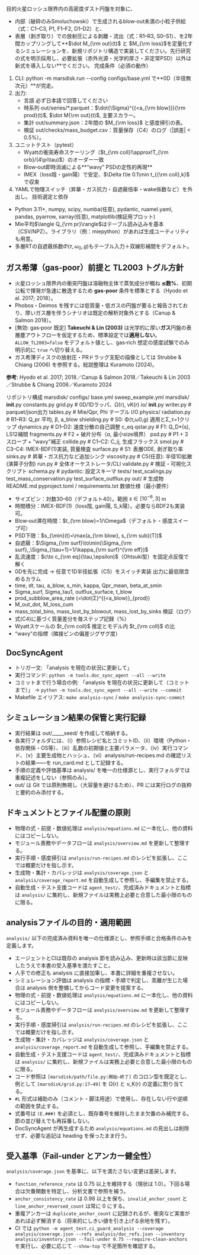 目的火星ロッシュ限界内の高密度ダスト円盤を対象に、
* 内部（破砕のみSmoluchowski）で生成されるblow‑out未満の小粒子供給（式：C1–C3, P1, F1–F2, D1–D2）と、
* 表層（剥ぎ取り）での放射圧による剥離・流出（式：R1–R3, S0–S1）、を2年間カップリングして**$\dot M_{\rm out}(t)$ と $M_{\rm loss}$を定量化するシミュレーションを、新規リポジトリ構造で実装してください。先行研究の式を明示採用し、必要拡張（赤外光源・光学的厚さ・非定常PSD）以外は新式を導入しない**でください。
完成条件（必須の動作）
1. CLI: python -m marsdisk.run --config configs/base.yml で**0D（半径無次元）**が完走。
2. 出力:
    * 言語 必ず日本語で回答してください
    * 時系列 out/series/*.parquet：$\dot{\Sigma}^{(<a_{\rm blow})}{\rm prod}(t)$, $\dot M{\rm out}(t)$, 主要スカラー。
    * 集計 out/summary.json：2年間の $M_{\rm loss}$ と感度掃引の表。
    * 検証 out/checks/mass_budget.csv：質量保存（C4）のログ（|誤差| < 0.5%）。
3. ユニットテスト（pytest）
    * Wyattの衝突寿命スケーリング（$t_{\rm coll}!\approx!T_{\rm orb}/(4\pi\tau)$）のオーダー一致
    * Blow‑out即時消滅による**“wavy” PSDの定性的再現**
    * IMEX（loss陰・gain陽）で安定、$\Delta t\le 0.1\min t_{{\rm coll},k}$ で収束
4. YAMLで物理スイッチ（昇華・ガス抗力・自遮蔽倍率・wake係数など）を外出し。
技術選定と依存
* Python 3.11+, numpy, scipy, numba(任意), pydantic, ruamel.yaml, pandas, pyarrow, xarray(任意), matplotlib(検証用プロット)
* Mie平均$\langle Q_{\rm pr}\rangle$はテーブル読み込みを基本（CSV/NPZ）。ライブラリ（例：miepython）があれば生成ユーティリティも用意。
* 多層RTの自遮蔽係数$\Phi(\tau,\omega_0,g)$もテーブル入力＋双線形補間をデフォルト。

## ガス希薄（gas‑poor）前提と TL2003 トグル方針
- 火星ロッシュ限界内の衝突円盤は溶融物主体で蒸気成分が概ね **≲数%**、初期公転で揮発が急速に散逸するため **gas‑poor** 条件を標準とする（Hyodo et al. 2017; 2018）。  
- Phobos・Deimos を残すには低質量・低ガスの円盤が要ると報告されており、厚いガス層を伴うシナリオは既定の解析対象外とする（Canup & Salmon 2018）。  
- [無効: gas‑poor 既定] **Takeuchi & Lin (2003)** は光学的に厚い**ガス**円盤の表層塵アウトフローを仮定するため、標準設定では**適用しない**。`ALLOW_TL2003=false` をデフォルト値とし、gas‑rich 想定の感度試験でのみ明示的に `true` へ切り替える。  
- ガス希薄ディスクの放射圧・PRドラッグ支配の描像としては Strubbe & Chiang (2006) を参照する。総説整理は Kuramoto (2024)。

**参考**: Hyodo et al. 2017; 2018／Canup & Salmon 2018／Takeuchi & Lin 2003／Strubbe & Chiang 2006／Kuramoto 2024

リポジトリ構成
marsdisk/
  configs/
    base.yml
    sweep_example.yml
  marsdisk/
    __init__.py
    constants.py
    grid.py                  # 0D/1Dラッパ、Ω(r), vK(r)
    io/
      __init__.py
      writer.py              # parquet/json出力
      tables.py              # Mie/Qpr, Phi テーブル I/O
    physics/
      radiation.py           # R1–R3: Q_pr 平均, β, a_blow
      shielding.py           # S0: Φ(τ,ω0,g) 適用とΣ_τ=1クリップ
      dynamics.py            # D1–D2: 速度分散の自己調整 c_eq
      qstar.py               # F1: Q_D*(s), LS12補間
      fragments.py           # F2 + 破片分布（α, 最小size境界）
      psd.py                 # P1 + 3スロープ + "wavy"補正
      collide.py             # C1–C2: C_ij, 生成フラックス
      smol.py                # C3–C4: IMEX-BDF(1)実装, 質量検査
      surface.py             # S1: 表層ODE, 剥ぎ取り率
      sinks.py               # 昇華・ガス抗力など追加シンク
      viscosity.py           # C5(任意): 半径1D拡散(演算子分割)
    run.py                   # 全体オーケストレータ/CLI
    validate.py              # 検証・可視化スクリプト
    schema.py                # pydantic: 設定スキーマ
  tests/
    test_scalings.py
    test_mass_conservation.py
    test_surface_outflux.py
  out/   # 生成物
  README.md
  pyproject.toml / requirements.txt
数値仕様（最小要件）
* サイズビン：対数30–60（デフォルト40）。範囲 $s\in[10^{-6},3]$ m
* 時間積分：IMEX-BDF(1)（loss陰, gain陽, S_k陽）。必要ならBDF2も実装可。
* Blow‑out滞在時間：$t_{\rm blow}=1/\Omega$（デフォルト・感度スイープ可）
* PSD下限：$s_{\min}(t)=\max(a_{\rm blow}, s_{\rm sub}(T))$
* 自遮蔽：$\Sigma_{\rm surf}\to\min(\Sigma_{\rm surf},,\Sigma_{\tau=1}=1/\kappa_{\rm surf}^{\rm eff})$
* 乱流速度：$c\to c_{\rm eq}(\tau,\epsilon)$（Ohtsuki型）を固定点反復で解く
* 0Dを先に完成 → 任意で1D半径拡張（C5）をスイッチ実装
出力に最低限含めるカラム
* time, dt, tau, a_blow, s_min, kappa, Qpr_mean, beta_at_smin
* Sigma_surf, Sigma_tau1, outflux_surface, t_blow
* prod_subblow_area_rate (=\dot{Σ}^{(<a_blow)}_{prod})
* M_out_dot, M_loss_cum
* mass_total_bins, mass_lost_by_blowout, mass_lost_by_sinks
検証（ログ）
* 式(C4)に基づく質量差分を毎ステップ記録（%）
* Wyattスケールの $t_{\rm coll}$ 推定とモデル内 $t_{\rm coll}$ の比
* “wavy”の指標（隣接ビンの偏差ジグザグ度）

## DocSyncAgent
- トリガ一文: 「analysis を現在の状況に更新して」
- 実行コマンド: `python -m tools.doc_sync_agent --all --write`
- コミットまで行う場合の例: 「analysis を現在の状況に更新して（コミットまで）」 → `python -m tools.doc_sync_agent --all --write --commit`
- Makefile エイリアス: `make analysis-sync` / `make analysis-sync-commit`

## シミュレーション結果の保管と実行記録
- 実行結果は out/<YYYYMMDD-HHMM>_<short-title>__<shortsha>__seed<n>/ を作成して格納する。
- 各実行フォルダには、（i）参照レシピ名とコミットID、（ii）環境（Python・依存関係・OS等）、（iii）乱数の初期値と主要パラメータ、（iv）実行コマンド、（v）主要生成物とハッシュ、（vi）analysis/run-recipes.md の確認リストの結果――を run_card.md として記録する。
- 手順の定義や評価基準は analysis/ を唯一の仕様源とし、実行フォルダでは重複記述をしない（参照のみ）。
- out/ は Git では原則無視し（大容量を避けるため）、PR には実行ログの抜粋と要約のみ添付する。

## ドキュメントとファイル配置の原則
- 物理の式・前提・数値処理は `analysis/equations.md` に一本化し、他の資料にはコピーしない。
- モジュール責務やデータフローは `analysis/overview.md` を更新して整理する。
- 実行手順・感度掃引は `analysis/run-recipes.md` のレシピを拡張し、ここでは概要だけを指し示す。
- 生成物・集計・カバレッジは `analysis/coverage.json` と `analysis/coverage_report.md` を自動生成して参照し、手編集を禁止する。
- 自動生成・テスト支援コードは `agent_test/`、完成済みドキュメントと指標は `analysis/` に集約し、新規ファイルは実務上必要と合意した最小限のものに限る。

## analysisファイルの目的・適用範囲
`analysis/` 以下の完成済み資料を唯一の仕様源とし、参照手順と合格条件のみを定義します。
- エージェントとCIは既存の analysis 節を読み込み、更新時は該当節に反映したうえで本書の受入基準を満たすこと。
- 人手での修正も analysis に直接加筆し、本書に詳細を重複させない。
- シミュレーション評価は analysis の指標・手順で判定し、乖離が生じた場合は analysis 側を整備してからコード変更を提案する。
- 物理の式・前提・数値処理は `analysis/equations.md` に一本化し、他の資料にはコピーしない。
- モジュール責務やデータフローは `analysis/overview.md` を更新して整理する。
- 実行手順・感度掃引は `analysis/run-recipes.md` のレシピを拡張し、ここでは概要だけを指し示す。
- 生成物・集計・カバレッジは `analysis/coverage.json` と `analysis/coverage_report.md` を自動生成して参照し、手編集を禁止する。
- 自動生成・テスト支援コードは `agent_test/`、完成済みドキュメントと指標は `analysis/` に集約し、新規ファイルは実務上必要と合意した最小限のものに限る。
- コード参照は `[marsdisk/path/file.py:開始–終了]` のコロン型を既定とし、例として `[marsdisk/grid.py:17–49]` を Ω(r) と v_K(r) の定義に割り当てる。
- `#L` 形式は補助のみ（コメント・脚注用途）で使用し、存在しない行や逆順の範囲を禁止する。
- 式番号は `(E.###)` を必須とし、既存番号を維持したまま欠番のみ補完する。節の並び替えでも再採番しない。
- DocSyncAgent が再生成するため `analysis/equations.md` の見出しは削除せず、必要な追記は heading を保ったまま行う。

## 受入基準（Fail-under とアンカー健全性）
`analysis/coverage.json` を基準に、以下を満たさない変更は差戻します。
- `function_reference_rate` は 0.75 以上を維持する（現状は 1.0）。下回る場合は欠番関数を特定し、分析文書で参照を補う。
- `anchor_consistency_rate` は 0.98 以上を保ち、`invalid_anchor_count` と `line_anchor_reversed_count` は常に 0 にする。
- 重複アンカーは `duplicate_anchor_count` に記録されるが、衝突など実害があれば必ず解消する（将来的にしきい値を引き上げる余地を残す）。
- CI では `python -m agent_test.ci_guard_analysis --coverage analysis/coverage.json --refs analysis/doc_refs.json --inventory analysis/inventory.json --fail-under 0.75 --require-clean-anchors` を実行し、必要に応じて `--show-top` で不足箇所を確認する。
